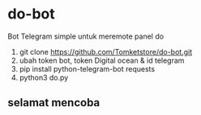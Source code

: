 # do-bot
Bot Telegram simple untuk meremote panel do 

1. git clone https://github.com/Tomketstore/do-bot.git
2. ubah token bot, token Digital ocean & id telegram 
3. pip install python-telegram-bot requests
4. python3 do.py

## selamat mencoba
